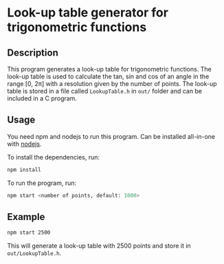 # Look-up table generator for trigonometric functions

## Description

This program generates a look-up table for trigonometric functions. 
The look-up table is used to calculate the tan, sin and cos of an angle in the range [0, 2π] with a resolution given by the number of points. 
The look-up table is stored in a file called `LookupTable.h` in `out/` folder and can be included in a C program.

## Usage

You need npm and nodejs to run this program. Can be installed all-in-one with [nodejs](https://nodejs.org/en/download/).

To install the dependencies, run:

```bash
npm install
```

To run the program, run:

```bash
npm start <number of points, default: 1000>
```

## Example

```bash
npm start 2500
```

This will generate a look-up table with 2500 points and store it in `out/LookupTable.h`.
